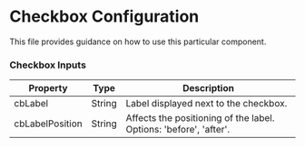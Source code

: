 # Checkbox Configuration

This file provides guidance on how to use this particular component.

### Checkbox Inputs

| Property | Type | Description |
| -------- | ---- | ----------- |
| cbLabel | String | Label displayed next to the checkbox. |
| cbLabelPosition | String | Affects the positioning of the label. Options: 'before', 'after'. |
